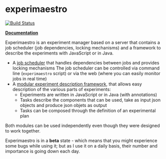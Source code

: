 experimaestro
=============

[![Build Status](https://travis-ci.org/bpiwowar/experimaestro.svg?branch=master)](https://travis-ci.org/bpiwowar/experimaestro)


**[Documentation](http://bpiwowar.github.io/experimaestro/)**

Experimaestro is an experiment manager based on a server that contains a job scheduler (job dependencies, locking mechanisms) and a framework to describe the experiments with JavaScript or in Java.

- A [job scheduler](server/scheduler/index.md) that handles dependencies between jobs and provides locking mechanisms
   The job scheduler can be controlled via command line (`experimaestro` script) or via the web (where
   you can easily monitor jobs in real time)
- A [modular experiment description framework](server/manager/index.md), that allows easy description of the various parts of experiments:
    - Experiments are written in JavaScript or in Java (with annotations)
    - Tasks describe the components that can be used, take as input json objects and produce json objets as output
    - Tasks can be composed through the definition of an experimental plan

Both modules can be used independently even though they were designed to work together.

Experimaestro is in a **beta** state - which means that you might experience some bugs
while using it; but as I use it on a daily basis, their number and importance is
going down each day.

